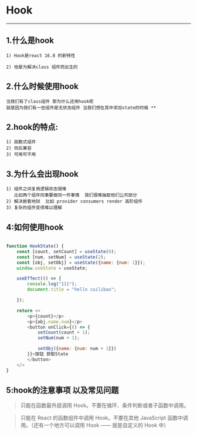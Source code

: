 # Hook

----

## 1.什么是hook

    1) Hook是react 16.8 的新特性
    
    2) 他是为解决class 组件而出生的
    
## 2.什么时候使用hook
    
    当我们有了class组件 那为什么还用hook呢
    就是因为我们有一些组件是无状态组件 当我们想在其中添加state的时候 **

## 2.hook的特点:

    1) 函数式组件
    2) 向后兼容
    3) 可用可不用
    
## 3.为什么会出现hook

    1) 组件之间复用逻辑状态很难
       比如两个组件同事要做同一件事情  我们很难抽取他们公共部分
    2) 解决嵌套地狱  比如 provider consumers render 高阶组件
    3) 复杂的组件变得难以理解
    
## 4:如何使用hook

```js

function HookState() {
    const [count, setCount] = useState(0);
    const [num, setNum] = useState(2);
    const [obj, setObj] = useState({name: {num: 1}});
    window.useState = useState;

    useEffect(() => {
        console.log("111");
        document.title = "hello cuilibao";

    });

    return <>
        <p>{count}</p>
        <p>{obj.name.num}</p>
        <button onClick={() => {
            setCount(count + 1);
            setNum(num + 1);

            setObj({name: {num: num + 1}})
        }}>按钮 获取State
        </button>
    </>
}
```


  
## 5:hook的注意事项 以及常见问题

> 只能在函数最外层调用 Hook。不要在循环、条件判断或者子函数中调用。

> 只能在 React 的函数组件中调用 Hook。不要在其他 JavaScript 函数中调用。（还有一个地方可以调用 Hook —— 就是自定义的 Hook 中）
